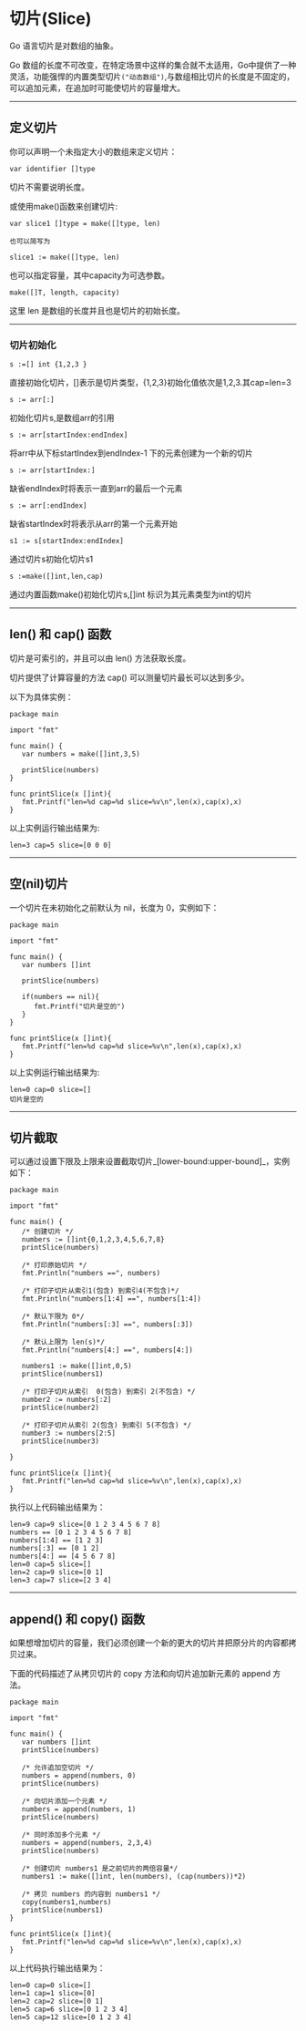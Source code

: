 # 切片\(Slice\)

Go 语言切片是对数组的抽象。

Go 数组的长度不可改变，在特定场景中这样的集合就不太适用，Go中提供了一种灵活，功能强悍的内置类型切片`("动态数组")`,与数组相比切片的长度是不固定的，可以追加元素，在追加时可能使切片的容量增大。

---

## 定义切片

你可以声明一个未指定大小的数组来定义切片：

```golang
var identifier []type
```

切片不需要说明长度。

或使用make\(\)函数来创建切片:

```golang
var slice1 []type = make([]type, len)

也可以简写为

slice1 := make([]type, len)
```

也可以指定容量，其中capacity为可选参数。

```golang
make([]T, length, capacity)
```

这里 len 是数组的长度并且也是切片的初始长度。

---

### 切片初始化

```golang
s :=[] int {1,2,3 }
```

直接初始化切片，\[\]表示是切片类型，{1,2,3}初始化值依次是1,2,3.其cap=len=3

```golang
s := arr[:]
```

初始化切片s,是数组arr的引用

```golang
s := arr[startIndex:endIndex]
```

将arr中从下标startIndex到endIndex-1 下的元素创建为一个新的切片

```golang
s := arr[startIndex:]
```

缺省endIndex时将表示一直到arr的最后一个元素

```golang
s := arr[:endIndex]
```

缺省startIndex时将表示从arr的第一个元素开始

```golang
s1 := s[startIndex:endIndex]
```

通过切片s初始化切片s1

```golang
s :=make([]int,len,cap)
```

通过内置函数make\(\)初始化切片s,\[\]int 标识为其元素类型为int的切片

---

## len\(\) 和 cap\(\) 函数

切片是可索引的，并且可以由 len\(\) 方法获取长度。

切片提供了计算容量的方法 cap\(\) 可以测量切片最长可以达到多少。

以下为具体实例：

```golang
package main

import "fmt"

func main() {
   var numbers = make([]int,3,5)

   printSlice(numbers)
}

func printSlice(x []int){
   fmt.Printf("len=%d cap=%d slice=%v\n",len(x),cap(x),x)
}
```

以上实例运行输出结果为:

```golang
len=3 cap=5 slice=[0 0 0]
```

---

## 空\(nil\)切片

一个切片在未初始化之前默认为 nil，长度为 0，实例如下：

```golang
package main

import "fmt"

func main() {
   var numbers []int

   printSlice(numbers)

   if(numbers == nil){
      fmt.Printf("切片是空的")
   }
}

func printSlice(x []int){
   fmt.Printf("len=%d cap=%d slice=%v\n",len(x),cap(x),x)
}
```

以上实例运行输出结果为:

```golang
len=0 cap=0 slice=[]
切片是空的
```

---

## 切片截取

可以通过设置下限及上限来设置截取切片_\[lower-bound:upper-bound\]_，实例如下：

```golang
package main

import "fmt"

func main() {
   /* 创建切片 */
   numbers := []int{0,1,2,3,4,5,6,7,8}   
   printSlice(numbers)

   /* 打印原始切片 */
   fmt.Println("numbers ==", numbers)

   /* 打印子切片从索引1(包含) 到索引4(不包含)*/
   fmt.Println("numbers[1:4] ==", numbers[1:4])

   /* 默认下限为 0*/
   fmt.Println("numbers[:3] ==", numbers[:3])

   /* 默认上限为 len(s)*/
   fmt.Println("numbers[4:] ==", numbers[4:])

   numbers1 := make([]int,0,5)
   printSlice(numbers1)

   /* 打印子切片从索引  0(包含) 到索引 2(不包含) */
   number2 := numbers[:2]
   printSlice(number2)

   /* 打印子切片从索引 2(包含) 到索引 5(不包含) */
   number3 := numbers[2:5]
   printSlice(number3)

}

func printSlice(x []int){
   fmt.Printf("len=%d cap=%d slice=%v\n",len(x),cap(x),x)
}
```

执行以上代码输出结果为：

```golang
len=9 cap=9 slice=[0 1 2 3 4 5 6 7 8]
numbers == [0 1 2 3 4 5 6 7 8]
numbers[1:4] == [1 2 3]
numbers[:3] == [0 1 2]
numbers[4:] == [4 5 6 7 8]
len=0 cap=5 slice=[]
len=2 cap=9 slice=[0 1]
len=3 cap=7 slice=[2 3 4]
```

---

## append\(\) 和 copy\(\) 函数

如果想增加切片的容量，我们必须创建一个新的更大的切片并把原分片的内容都拷贝过来。

下面的代码描述了从拷贝切片的 copy 方法和向切片追加新元素的 append 方法。



```golang
package main

import "fmt"

func main() {
   var numbers []int
   printSlice(numbers)

   /* 允许追加空切片 */
   numbers = append(numbers, 0)
   printSlice(numbers)

   /* 向切片添加一个元素 */
   numbers = append(numbers, 1)
   printSlice(numbers)

   /* 同时添加多个元素 */
   numbers = append(numbers, 2,3,4)
   printSlice(numbers)

   /* 创建切片 numbers1 是之前切片的两倍容量*/
   numbers1 := make([]int, len(numbers), (cap(numbers))*2)

   /* 拷贝 numbers 的内容到 numbers1 */
   copy(numbers1,numbers)
   printSlice(numbers1)   
}

func printSlice(x []int){
   fmt.Printf("len=%d cap=%d slice=%v\n",len(x),cap(x),x)
}
```

以上代码执行输出结果为：

```golang
len=0 cap=0 slice=[]
len=1 cap=1 slice=[0]
len=2 cap=2 slice=[0 1]
len=5 cap=6 slice=[0 1 2 3 4]
len=5 cap=12 slice=[0 1 2 3 4]
```



